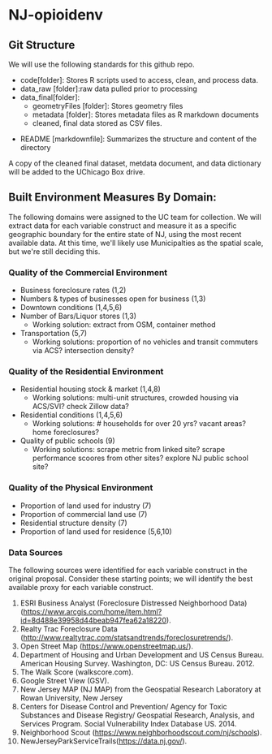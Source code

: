 # NJ-opioidenv

## Git Structure
We will use the following standards for this github repo. 
+ code[folder]: Stores R scripts used to access, clean, and process data.
+ data_raw [folder]:raw data pulled prior to processing
+ data_final[folder]:
    - geometryFiles [folder]: Stores geometry files
    - metadata [folder]: Stores metadata files as R markdown documents
    - cleaned, final data stored as CSV files.
- README [markdownfile]: Summarizes the structure and content of the directory

A copy of the cleaned final dataset, metdata document, and data dictionary will be added to the UChicago Box drive.

## Built Environment Measures By Domain:
The following domains were assigned to the UC team for collection. We will extract data for each variable construct and measure it as a specific geographic boundary for the entire state of NJ, using the most recent available data. At this time, we'll likely use Municipalties as the spatial scale, but we're still deciding this.

### Quality of the Commercial Environment
- Business foreclosure rates (1,2)
- Numbers & types of businesses open for business (1,3)
- Downtown conditions (1,4,5,6)
- Number of Bars/Liquor stores (1,3)
    - Working solution: extract from OSM, container method
- Transportation (5,7)
    - Working solutions: proportion of no vehicles and transit commuters via ACS? intersection density?

### Quality of the Residential Environment
- Residential housing stock & market (1,4,8)
    - Working solutions: multi-unit structures, crowded housing via ACS/SVI? check Zillow data?
- Residential conditions (1,4,5,6)
    - Working solutions: # households for over 20 yrs? vacant areas? home foreclosures? 
- Quality of public schools (9)
    - Working solutions: scrape metric from linked site? scrape performance scoores from other sites? explore NJ public school site?

### Quality of the Physical Environment
- Proportion of land used for industry (7)
- Proportion of commercial land use (7)
- Residential structure density (7)
- Proportion of land used for residence (5,6,10)

### Data Sources
The following sources were identified for each variable construct in the original proposal. Consider these starting points; we will identify the best available proxy for each variable construct. 

1. ESRI Business Analyst (Foreclosure Distressed Neighborhood Data) (https://www.arcgis.com/home/item.html?id=8d488e39958d44beab947fea62a18220).
2. Realty Trac Foreclosure Data (http://www.realtytrac.com/statsandtrends/foreclosuretrends/).
3. Open Street Map (https://www.openstreetmap.us/).
4. Department of Housing and Urban Development and US Census Bureau. American Housing Survey.
Washington, DC: US Census Bureau. 2012.
5. The Walk Score (walkscore.com).
6. Google Street View (GSV).
7. New Jersey MAP (NJ MAP) from the Geospatial Research Laboratory at Rowan University, New Jersey
8. Centers for Disease Control and Prevention/ Agency for Toxic Substances and Disease Registry/
 Geospatial Research, Analysis, and Services Program. Social Vulnerability Index Database US. 2014.
9. Neighborhood Scout (https://www.neighborhoodscout.com/nj/schools).
10. NewJerseyParkServiceTrails(https://data.nj.gov/).

